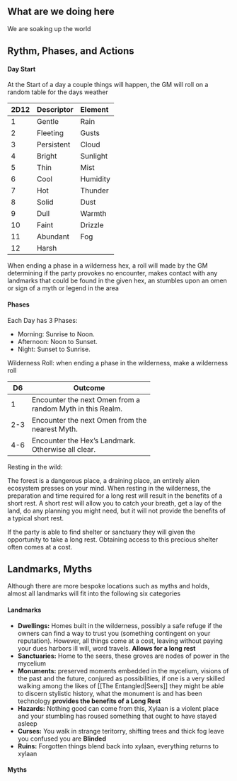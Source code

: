 

## What are we doing here
We are soaking up the world

## Rythm, Phases, and Actions
 #### Day Start
 At the Start of a day a couple things will happen, the GM will roll on a random table for the days weather 

| 2D12 | Descriptor | Element  |
| :--- | :--------- | :------- |
| 1    | Gentle     | Rain     |
| 2    | Fleeting   | Gusts    |
| 3    | Persistent | Cloud    |
| 4    | Bright     | Sunlight |
| 5    | Thin       | Mist     |
| 6    | Cool       | Humidity |
| 7    | Hot        | Thunder  |
| 8    | Solid      | Dust     |
| 9    | Dull       | Warmth   |
| 10   | Faint      | Drizzle  |
| 11   | Abundant   | Fog      |
| 12   | Harsh      |          |


 When ending a phase in a wilderness hex, a roll will made by the GM determining if the party provokes no encounter, makes contact with any landmarks that could be found in the given hex, an stumbles upon an omen or sign of a myth or legend in the area
 #### Phases
Each Day has 3 Phases:
- Morning: Sunrise to Noon.
- Afternoon: Noon to Sunset.
- Night: Sunset to Sunrise.

Wilderness Roll: when ending a phase in the wilderness, make a wilderness roll

| D6  | Outcome                                                      |
| --- | ------------------------------------------------------------ |
| 1   | Encounter the next Omen from a<br>random Myth in this Realm. |
| 2-3 | Encounter the next Omen from the<br>nearest Myth.            |
| 4-6 | Encounter the Hex’s Landmark.<br>Otherwise all clear.        |




Resting in the wild:

The forest is a dangerous place, a draining place, an entirely alien ecosystem presses on your mind. When resting in the wilderness, the preparation and time required for a long rest will result in the benefits of a short rest. A short rest will allow you to catch your breath, get a lay of the land, do any planning you might need, but it will not provide the benefits of a typical short rest.

If the party is able to find shelter or sanctuary they will given the opportunity to take a long rest. Obtaining access to this precious shelter often comes at a cost.

 ## Landmarks, Myths
Although there are more bespoke locations such as myths and holds, almost all landmarks will fit into the following six categories 

 #### Landmarks
- **Dwellings:** Homes built in the wilderness, possibly a safe refuge if the owners can find a way to trust you (something contingent on your reputation). However, all things come at a cost, leaving without paying your dues harbors ill will, word travels. **Allows for a long rest**
- **Sanctuaries:**  Home to the seers, these groves are nodes of power in the mycelium
- **Monuments:** preserved moments embedded in the mycelium, visions of the past and the future, conjured as possibilities, if one is a very skilled walking among the likes of [[The Entangled|Seers]] they might be able to discern stylistic history, what the monument is and has been  technology **provides the benefits of a Long Rest**
- **Hazards:** Nothing good can come from this, Xylaan is a violent place and your stumbling has roused something that ought to have stayed asleep
- **Curses:** You walk in strange teritorry, shifting trees and thick fog leave you confused you are **Blinded**
- **Ruins:** Forgotten things blend back into xylaan, everything returns to xylaan

 #### Myths



